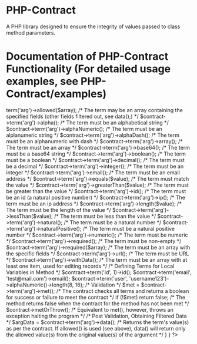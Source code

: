 PHP-Contract
============

A PHP library designed to ensure the integrity of values passed to class method parameters. 



Documentation of PHP-Contract Functionality (For detailed usage examples, see PHP-Contract/examples)
===========================================

<?php

class MyClass {

    public function myMethod($arg){

        $contract = new Contract();
		
		/* Defining Terms (e.g. Method Arguments, Local Variables in Method ) ... arguments are already terms, local variables are not */
        $contract->term('arg')->allowed($array); /* The term may be an array containing the specified fields (other fields filtered out, see data();) */
	    $contract->term('arg')->alpha(); /* The term must be an alphabetical string */
	    $contract->term('arg')->alphaNumeric(); /* The term must be an alplanumeric string */
	    $contract->term('arg')->alphaDash(); /* The term must be an alphanumeric with dash */
	    $contract->term('arg')->array(); /* The term must be an array */
	    $contract->term('arg')->base64(); /* The term must be a base64 string */
	    $contract->term('arg')->boolean(); /* The term must be a boolean */
	    $contract->term('arg')->decimal(); /* The term must be a decimal */
	    $contract->term('arg')->integer(); /* The term must be an integer */
	    $contract->term('arg')->email(); /* The term must be an email address */
	    $contract->term('arg')->equals($value); /* The term must match the value */
	    $contract->term('arg')->greaterThan($value); /* The term must be greater than the value */
	    $contract->term('arg')->id(); /* The term must be an id (a natural positive number) */
	    $contract->term('arg')->ip(); /* The term must be an ip address */
	    $contract->term('arg')->length($value); /* The term must be the length of the value */
	    $contract->term('arg')->lessThan($value); /* The term must be less than the value */
	    $contract->term('arg')->natural(); /* The term must be a natural number */
	    $contract->term('arg')->naturalPositive(); /* The term must be a natural positive number */
	    $contract->term('arg')->numeric(); /* The term must be numeric */
	    $contract->term('arg')->required(); /* The term must be non-empty */
	    $contract->term('arg')->required($array); /* The term must be an array with the specific fields */
	    $contract->term('arg')->url(); /* The term must be URL */
	    $contract->term('arg')->withData(); /* The term must be an array with at least one item, used for editing records  */
		
		/* Defining Terms for Local Variables in Method */
		$contract->term('id', 1)->id();
		$contract->term('email', 'test@mail.com')->email();
		$contract->term('user', 'username123')->alphaNumeric()->length(8, 16);

        /* Validation */
		$met = $contract->term('arg')->met(); /* The contract checks all terms and returns a boolean for success or failure to meet the contract */
		if (!$met) return false; /* The method returns false when the contract for the method has not been met */
		
		$contract->metOrThrow(); /* Equivalent to met(), however, throws an exception halting the program */
		
		/* Post Validation, Obtaining Filtered Data */
		$argData = $contract->term('arg')->data(); /* Returns the term's value(s) as per the contract.  If allowed() is used (see above), data() will return only the allowed value(s) from the original value(s) of the argument */
		
	}
	
}

?>
